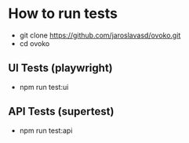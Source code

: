 # How to run tests

* git clone https://github.com/jaroslavasd/ovoko.git
* cd ovoko

## UI Tests (playwright)
* npm run test:ui

## API Tests (supertest)
* npm run test:api 